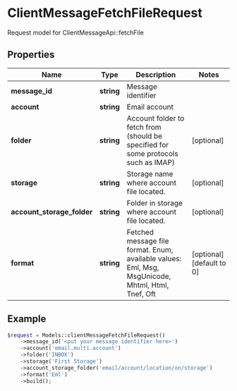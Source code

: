 # ClientMessageFetchFileRequest

Request model for ClientMessageApi::fetchFile

## Properties

Name | Type | Description | Notes
---- | ---- | ----------- | -----
**message_id** | **string**| Message identifier |
**account** | **string**| Email account |
**folder** | **string**| Account folder to fetch from (should be specified for some protocols such as IMAP) | [optional]
**storage** | **string**| Storage name where account file located. | [optional]
**account_storage_folder** | **string**| Folder in storage where account file located. | [optional]
**format** | **string**| Fetched message file format. Enum, available values: Eml, Msg, MsgUnicode, Mhtml, Html, Tnef, Oft | [optional] [default to 0]

## Example
```php
$request = Models::clientMessageFetchFileRequest()
    ->message_id('<put your message identifier here>')
    ->account('email.multi.account')
    ->folder('INBOX')
    ->storage('First Storage')
    ->account_storage_folder('email/account/location/on/storage')
    ->format('Eml')
    ->build();
```

